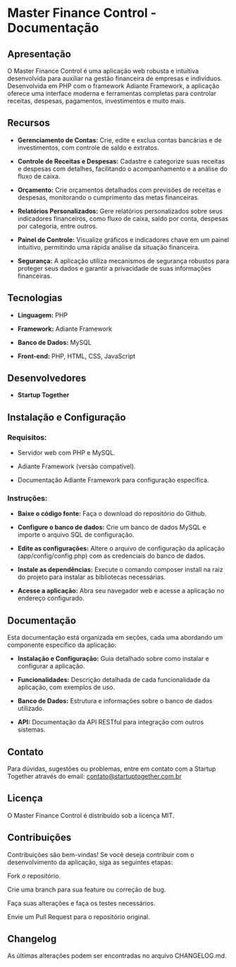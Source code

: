 # Master Finance Control - Documentação
## Apresentação

O Master Finance Control é uma aplicação web robusta e intuitiva desenvolvida para auxiliar na gestão financeira de empresas e indivíduos. Desenvolvida em PHP com o framework Adiante Framework, a aplicação oferece uma interface moderna e ferramentas completas para controlar receitas, despesas, pagamentos, investimentos e muito mais.

## Recursos

- **Gerenciamento de Contas:** Crie, edite e exclua contas bancárias e de investimentos, com controle de saldo e extratos.

- **Controle de Receitas e Despesas:** Cadastre e categorize suas receitas e despesas com detalhes, facilitando o acompanhamento e a análise do fluxo de caixa.

- **Orçamento:** Crie orçamentos detalhados com previsões de receitas e despesas, monitorando o cumprimento das metas financeiras.

- **Relatórios Personalizados:** Gere relatórios personalizados sobre seus indicadores financeiros, como fluxo de caixa, saldo por conta, despesas por categoria, entre outros.

- **Painel de Controle:** Visualize gráficos e indicadores chave em um painel intuitivo, permitindo uma rápida análise da situação financeira.

- **Segurança:** A aplicação utiliza mecanismos de segurança robustos para proteger seus dados e garantir a privacidade de suas informações financeiras.

## Tecnologias

- **Linguagem:** PHP

- **Framework:** Adiante Framework

- **Banco de Dados:** MySQL

- **Front-end:** PHP, HTML, CSS, JavaScript

## Desenvolvedores

- **Startup Together**

## Instalação e Configuração

### Requisitos:

- Servidor web com PHP e MySQL.

- Adiante Framework (versão compatível).

- Documentação Adiante Framework para configuração específica.

### Instruções:

- **Baixe o código fonte:** Faça o download do repositório do Github.

- **Configure o banco de dados:** Crie um banco de dados MySQL e importe o arquivo SQL de configuração.

- **Edite as configurações:** Altere o arquivo de configuração da aplicação (app/config/config.php) com as credenciais do banco de dados.

- **Instale as dependências:** Execute o comando composer install na raiz do projeto para instalar as bibliotecas necessárias.

- **Acesse a aplicação:** Abra seu navegador web e acesse a aplicação no endereço configurado.

## Documentação

Esta documentação está organizada em seções, cada uma abordando um componente específico da aplicação:

- **Instalação e Configuração:** Guia detalhado sobre como instalar e configurar a aplicação.

- **Funcionalidades:** Descrição detalhada de cada funcionalidade da aplicação, com exemplos de uso.

- **Banco de Dados:** Estrutura e informações sobre o banco de dados utilizado.

- **API:** Documentação da API RESTful para integração com outros sistemas.

## Contato

Para dúvidas, sugestões ou problemas, entre em contato com a Startup Together através do email: contato@startuptogether.com.br

## Licença

O Master Finance Control é distribuído sob a licença MIT.

## Contribuições

Contribuições são bem-vindas! Se você deseja contribuir com o desenvolvimento da aplicação, siga as seguintes etapas:

Fork o repositório.

Crie uma branch para sua feature ou correção de bug.

Faça suas alterações e faça os testes necessários.

Envie um Pull Request para o repositório original.

## Changelog

As últimas alterações podem ser encontradas no arquivo CHANGELOG.md.

